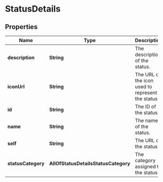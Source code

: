 # StatusDetails

## Properties
Name | Type | Description | Notes
------------ | ------------- | ------------- | -------------
**description** | **String** | The description of the status. |  [optional]
**iconUrl** | **String** | The URL of the icon used to represent the status. |  [optional]
**id** | **String** | The ID of the status. |  [optional]
**name** | **String** | The name of the status. |  [optional]
**self** | **String** | The URL of the status. |  [optional]
**statusCategory** | **AllOfStatusDetailsStatusCategory** | The category assigned to the status. |  [optional]
